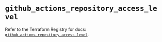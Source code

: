 # `github_actions_repository_access_level`

Refer to the Terraform Registry for docs: [`github_actions_repository_access_level`](https://registry.terraform.io/providers/integrations/github/6.1.0/docs/resources/actions_repository_access_level).
